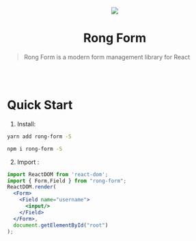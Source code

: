 <br/>
<p align="center"><img  src="https://github.com/TingzhouJia/RForm/blob/main/rform.png"/></p>

<h1 align="center">Rong Form</h1>

> Rong Form is a modern form management library for React

<br/>
<br/>

# Quick Start

1.  Install: 
```bash
yarn add rong-form -S
```
```bash
npm i rong-form -S
```

2.  Import :

```jsx
import ReactDOM from 'react-dom';
import { Form,Field } from "rong-form";
ReactDOM.render(
  <Form>
    <Field name="username">
      <input/>
    </Field>
  </Form>,
  document.getElementById("root")
);
```

<br/>

